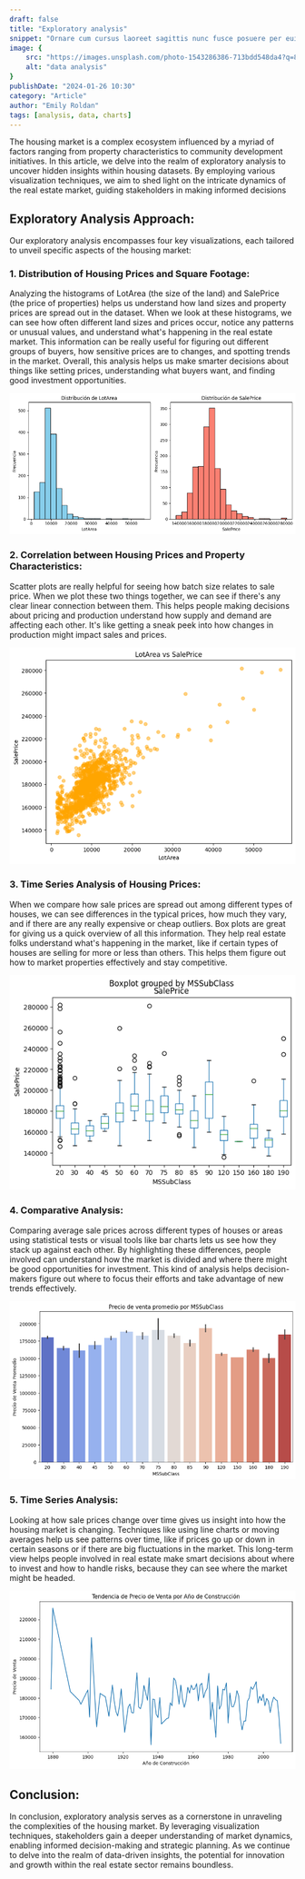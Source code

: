 ```yaml
---
draft: false
title: "Exploratory analysis"
snippet: "Ornare cum cursus laoreet sagittis nunc fusce posuere per euismod dis vehicula a, semper fames lacus maecenas dictumst pulvinar neque enim non potenti. Torquent hac sociosqu eleifend potenti."
image: {
    src: "https://images.unsplash.com/photo-1543286386-713bdd548da4?q=80&w=2070&auto=format&fit=crop&ixlib=rb-4.0.3&ixid=M3wxMjA3fDB8MHxwaG90by1wYWdlfHx8fGVufDB8fHx8fA%3D%3D",
    alt: "data analysis"
}
publishDate: "2024-01-26 10:30"
category: "Article"
author: "Emily Roldan"
tags: [analysis, data, charts]
---
```


The housing market is a complex ecosystem influenced by a myriad of factors ranging from property characteristics to community development initiatives. In this article, we delve into the realm of exploratory analysis to uncover hidden insights within housing datasets. By employing various visualization techniques, we aim to shed light on the intricate dynamics of the real estate market, guiding stakeholders in making informed decisions

## Exploratory Analysis Approach:

Our exploratory analysis encompasses four key visualizations, each tailored to unveil specific aspects of the housing market:

### 1. Distribution of Housing Prices and Square Footage:

Analyzing the histograms of LotArea (the size of the land) and SalePrice (the price of properties) helps us understand how land sizes and property prices are spread out in the dataset. When we look at these histograms, we can see how often different land sizes and prices occur, notice any patterns or unusual values, and understand what's happening in the real estate market. This information can be really useful for figuring out different groups of buyers, how sensitive prices are to changes, and spotting trends in the market. Overall, this analysis helps us make smarter decisions about things like setting prices, understanding what buyers want, and finding good investment opportunities.

![Alt text](../../assets/histogram.png)

### 2. Correlation between Housing Prices and Property Characteristics:

Scatter plots are really helpful for seeing how batch size relates to sale price. When we plot these two things together, we can see if there's any clear linear connection between them. This helps people making decisions about pricing and production understand how supply and demand are affecting each other. It's like getting a sneak peek into how changes in production might impact sales and prices.

![Alt text](../../assets/scatterplot.png)

### 3. Time Series Analysis of Housing Prices:

When we compare how sale prices are spread out among different types of houses, we can see differences in the typical prices, how much they vary, and if there are any really expensive or cheap outliers. Box plots are great for giving us a quick overview of all this information. They help real estate folks understand what's happening in the market, like if certain types of houses are selling for more or less than others. This helps them figure out how to market properties effectively and stay competitive.

![Alt text](../../assets/boxplot.png)

### 4. Comparative Analysis:
Comparing average sale prices across different types of houses or areas using statistical tests or visual tools like bar charts lets us see how they stack up against each other. By highlighting these differences, people involved can understand how the market is divided and where there might be good opportunities for investment. This kind of analysis helps decision-makers figure out where to focus their efforts and take advantage of new trends effectively.

![Alt text](../../assets/barplot.png)

### 5. Time Series Analysis:

Looking at how sale prices change over time gives us insight into how the housing market is changing. Techniques like using line charts or moving averages help us see patterns over time, like if prices go up or down in certain seasons or if there are big fluctuations in the market. This long-term view helps people involved in real estate make smart decisions about where to invest and how to handle risks, because they can see where the market might be headed.

![Alt text](../../assets/lineplot.png)

## Conclusion:

In conclusion, exploratory analysis serves as a cornerstone in unraveling the complexities of the housing market. By leveraging visualization techniques, stakeholders gain a deeper understanding of market dynamics, enabling informed decision-making and strategic planning. As we continue to delve into the realm of data-driven insights, the potential for innovation and growth within the real estate sector remains boundless.